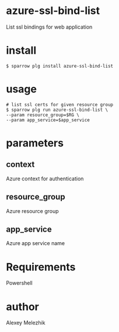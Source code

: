 # azure-ssl-bind-list

List ssl bindings for web application

# install

    $ sparrow plg install azure-ssl-bind-list

# usage

    # list ssl certs for given resource group
    $ sparrow plg run azure-ssl-bind-list \
    --param resource_group=$RG \
    --param app_service=$app_service

# parameters

## context

Azure context for authentication

## resource_group

Azure resource group

## app_service

Azure app service name

# Requirements

Powershell

# author

Alexey Melezhik


